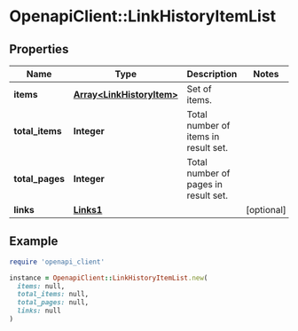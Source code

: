# OpenapiClient::LinkHistoryItemList

## Properties

| Name | Type | Description | Notes |
| ---- | ---- | ----------- | ----- |
| **items** | [**Array&lt;LinkHistoryItem&gt;**](LinkHistoryItem.md) | Set of items. |  |
| **total_items** | **Integer** | Total number of items in result set. |  |
| **total_pages** | **Integer** | Total number of pages in result set. |  |
| **links** | [**Links1**](Links1.md) |  | [optional] |

## Example

```ruby
require 'openapi_client'

instance = OpenapiClient::LinkHistoryItemList.new(
  items: null,
  total_items: null,
  total_pages: null,
  links: null
)
```


